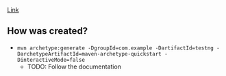 [Link](https://maven.apache.org/surefire/maven-failsafe-plugin/examples/testng.html)

## How was created?
* `mvn archetype:generate -DgroupId=com.example -DartifactId=testng -DarchetypeArtifactId=maven-archetype-quickstart -DinteractiveMode=false`
  * TODO: Follow the documentation